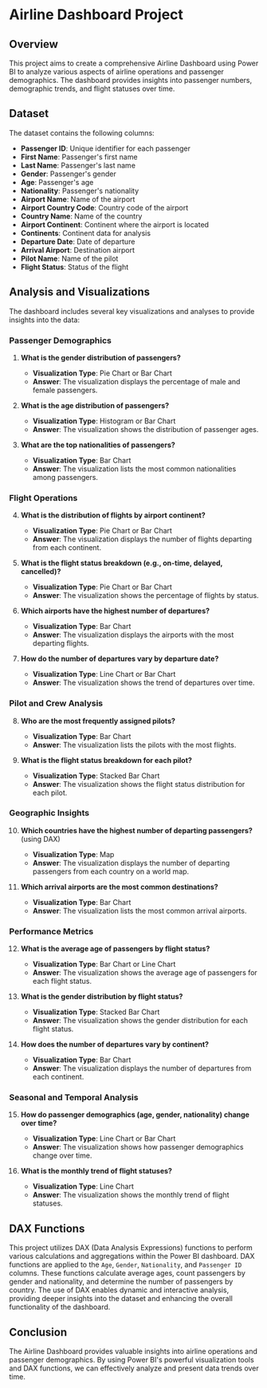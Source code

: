 # Airline Dashboard Project

## Overview

This project aims to create a comprehensive Airline Dashboard using Power BI to analyze various aspects of airline operations and passenger demographics. The dashboard provides insights into passenger numbers, demographic trends, and flight statuses over time.

## Dataset

The dataset contains the following columns:
- **Passenger ID**: Unique identifier for each passenger
- **First Name**: Passenger's first name
- **Last Name**: Passenger's last name
- **Gender**: Passenger's gender
- **Age**: Passenger's age
- **Nationality**: Passenger's nationality
- **Airport Name**: Name of the airport
- **Airport Country Code**: Country code of the airport
- **Country Name**: Name of the country
- **Airport Continent**: Continent where the airport is located
- **Continents**: Continent data for analysis
- **Departure Date**: Date of departure
- **Arrival Airport**: Destination airport
- **Pilot Name**: Name of the pilot
- **Flight Status**: Status of the flight

## Analysis and Visualizations

The dashboard includes several key visualizations and analyses to provide insights into the data:

### Passenger Demographics
1. **What is the gender distribution of passengers?**
   - **Visualization Type**: Pie Chart or Bar Chart
   - **Answer**: The visualization displays the percentage of male and female passengers.

2. **What is the age distribution of passengers?**
   - **Visualization Type**: Histogram or Bar Chart
   - **Answer**: The visualization shows the distribution of passenger ages.

3. **What are the top nationalities of passengers?**
   - **Visualization Type**: Bar Chart
   - **Answer**: The visualization lists the most common nationalities among passengers.

### Flight Operations
4. **What is the distribution of flights by airport continent?**
   - **Visualization Type**: Pie Chart or Bar Chart
   - **Answer**: The visualization displays the number of flights departing from each continent.

5. **What is the flight status breakdown (e.g., on-time, delayed, cancelled)?**
   - **Visualization Type**: Pie Chart or Bar Chart
   - **Answer**: The visualization shows the percentage of flights by status.

6. **Which airports have the highest number of departures?**
   - **Visualization Type**: Bar Chart
   - **Answer**: The visualization displays the airports with the most departing flights.

7. **How do the number of departures vary by departure date?**
   - **Visualization Type**: Line Chart or Bar Chart
   - **Answer**: The visualization shows the trend of departures over time.

### Pilot and Crew Analysis
8. **Who are the most frequently assigned pilots?**
   - **Visualization Type**: Bar Chart
   - **Answer**: The visualization lists the pilots with the most flights.

9. **What is the flight status breakdown for each pilot?**
   - **Visualization Type**: Stacked Bar Chart
   - **Answer**: The visualization shows the flight status distribution for each pilot.

### Geographic Insights
10. **Which countries have the highest number of departing passengers?** (using DAX)
    - **Visualization Type**: Map
    - **Answer**: The visualization displays the number of departing passengers from each country on a world map.

11. **Which arrival airports are the most common destinations?**
    - **Visualization Type**: Bar Chart
    - **Answer**: The visualization lists the most common arrival airports.

### Performance Metrics
12. **What is the average age of passengers by flight status?**
    - **Visualization Type**: Bar Chart or Line Chart
    - **Answer**: The visualization shows the average age of passengers for each flight status.

13. **What is the gender distribution by flight status?**
    - **Visualization Type**: Stacked Bar Chart
    - **Answer**: The visualization shows the gender distribution for each flight status.

14. **How does the number of departures vary by continent?**
    - **Visualization Type**: Bar Chart
    - **Answer**: The visualization displays the number of departures from each continent.

### Seasonal and Temporal Analysis
15. **How do passenger demographics (age, gender, nationality) change over time?**
    - **Visualization Type**: Line Chart or Bar Chart
    - **Answer**: The visualization shows how passenger demographics change over time.

16. **What is the monthly trend of flight statuses?**
    - **Visualization Type**: Line Chart
    - **Answer**: The visualization shows the monthly trend of flight statuses.

## DAX Functions

This project utilizes DAX (Data Analysis Expressions) functions to perform various calculations and aggregations within the Power BI dashboard. DAX functions are applied to the `Age`, `Gender`, `Nationality`, and `Passenger ID` columns. These functions calculate average ages, count passengers by gender and nationality, and determine the number of passengers by country. The use of DAX enables dynamic and interactive analysis, providing deeper insights into the dataset and enhancing the overall functionality of the dashboard.

## Conclusion
The Airline Dashboard provides valuable insights into airline operations and passenger demographics. By using Power BI's powerful visualization tools and DAX functions, we can effectively analyze and present data trends over time.
